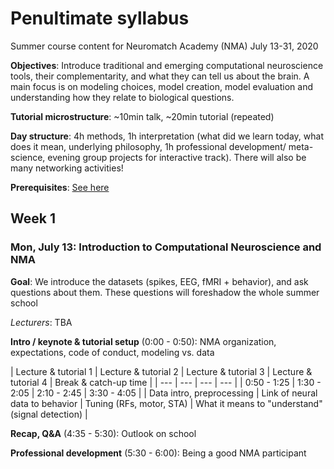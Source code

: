 # Penultimate syllabus
Summer course content for Neuromatch Academy (NMA)
July 13-31, 2020

**Objectives**: Introduce traditional and emerging computational neuroscience tools, their complementarity, and what they can tell us about the brain. A main focus is on modeling choices, model creation, model evaluation and understanding how they relate to biological questions.

**Tutorial microstructure**: ~10min talk, ~20min tutorial (repeated)

**Day structure**: 4h methods, 1h interpretation (what did we learn today, what does it mean, underlying philosophy, 1h professional development/ meta-science, evening group projects for interactive track). There will also be many networking activities!

**Prerequisites**: [See here](https://github.com/NeuromatchAcademy/precourse)

## Week 1
### Mon, July 13: Introduction to Computational Neuroscience and NMA

**Goal**: We introduce the datasets (spikes, EEG, fMRI + behavior), and ask questions about them. These questions will foreshadow the whole summer school

*Lecturers*: TBA

**Intro / keynote & tutorial setup** (0:00 - 0:50): NMA organization, expectations, code of conduct, modeling vs. data

| Lecture & tutorial 1 | Lecture & tutorial 2 | Lecture & tutorial 3 | Lecture & tutorial 4 | Break & catch-up time |
| --- | --- | --- | --- |
| 0:50 - 1:25 | 1:30 - 2:05 | 2:10 - 2:45 | 3:30 - 4:05 |
| Data intro, preprocessing | Link of neural data to behavior | Tuning (RFs, motor, STA) | What it means to "understand" (signal detection) |

**Recap, Q&A** (4:35 - 5:30): Outlook on school

**Professional development** (5:30 - 6:00): Being a good NMA participant


